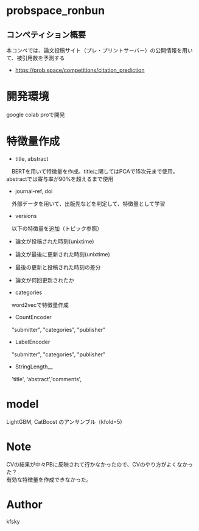 # probspace_ronbun

## コンペティション概要
本コンペでは、論文投稿サイト（プレ・プリントサーバー）の公開情報を用いて、被引用数を予測する
* https://prob.space/competitions/citation_prediction

# 開発環境
google colab proで開発

# 特徴量作成
* title, abstract

　BERTを用いて特徴量を作成。titleに関してはPCAで15次元まで使用。
  abstractでは寄与率が90%を超えるまで使用
  
* journal-ref, doi

　外部データを用いて、出版先などを判定して、特徴量として学習
 
* versions

　以下の特徴量を追加（トピック参照）
 
  * 論文が投稿された時刻(unixtime)
  * 論文が最後に更新された時刻(unixtime)
  * 最後の更新と投稿された時刻の差分
  * 論文が何回更新されたか
 
* categories

　word2vecで特徴量作成
 
* CountEncoder

　"submitter", "categories", "publisher"
 
* LabelEncoder

　"submitter", "categories", "publisher"
 
* StringLength__

　'title', 'abstract','comments',
 
# model
LightGBM, CatBoost のアンサンブル（kfold=5)

# Note  
CVの結果が中々PBに反映されて行かなかったので、CVのやり方がよくなかった？  
有効な特徴量を作成できなかった。

# Author  
kfsky

